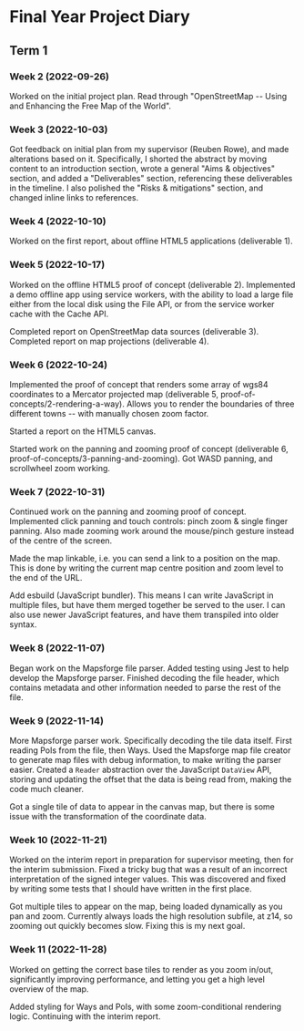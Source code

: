 # Final Year Project Diary

## Term 1

### Week 2 (2022-09-26)

Worked on the initial project plan. Read through "OpenStreetMap -- Using and Enhancing the Free Map of the World".

### Week 3 (2022-10-03)

Got feedback on initial plan from my supervisor (Reuben Rowe), and made alterations based on it. Specifically, I shorted the abstract by moving content to an introduction section, wrote a general "Aims & objectives" section, and added a "Deliverables" section, referencing these deliverables in the timeline. I also polished the "Risks & mitigations" section, and changed inline links to references.

### Week 4 (2022-10-10)

Worked on the first report, about offline HTML5 applications (deliverable 1).

### Week 5 (2022-10-17)

Worked on the offline HTML5 proof of concept (deliverable 2). Implemented a demo offline app using service workers, with the ability to load a large file either from the local disk using the File API, or from the service worker cache with the Cache API.

Completed report on OpenStreetMap data sources (deliverable 3). Completed report on map projections (deliverable 4).

### Week 6 (2022-10-24)

Implemented the proof of concept that renders some array of wgs84 coordinates to a Mercator projected map (deliverable 5, proof-of-concepts/2-rendering-a-way). Allows you to render the boundaries of three different towns -- with manually chosen zoom factor.

Started a report on the HTML5 canvas.

Started work on the panning and zooming proof of concept (deliverable 6, proof-of-concepts/3-panning-and-zooming). Got WASD panning, and scrollwheel zoom working.

### Week 7 (2022-10-31)

Continued work on the panning and zooming proof of concept. Implemented click panning and touch controls: pinch zoom & single finger panning. Also made zooming work around the mouse/pinch gesture instead of the centre of the screen.

Made the map linkable, i.e. you can send a link to a position on the map. This is done by writing the current map centre position and zoom level to the end of the URL.

Add esbuild (JavaScript bundler). This means I can write JavaScript in multiple files, but have them merged together be served to the user. I can also use newer JavaScript features, and have them transpiled into older syntax.

### Week 8 (2022-11-07)

Began work on the Mapsforge file parser. Added testing using Jest to help develop the Mapsforge parser. Finished decoding the file header, which contains metadata and other information needed to parse the rest of the file.

### Week 9 (2022-11-14)

More Mapsforge parser work. Specifically decoding the tile data itself. First reading PoIs from the file, then Ways. Used the Mapsforge map file creator to generate map files with debug information, to make writing the parser easier. Created a `Reader` abstraction over the JavaScript `DataView` API, storing and updating the offset that the data is being read from, making the code much cleaner.

Got a single tile of data to appear in the canvas map, but there is some issue with the transformation of the coordinate data.

### Week 10 (2022-11-21)

Worked on the interim report in preparation for supervisor meeting, then for the interim submission. Fixed a tricky bug that was a result of an incorrect interpretation of the signed integer values. This was discovered and fixed by writing some tests that I should have written in the first place.

Got multiple tiles to appear on the map, being loaded dynamically as you pan and zoom. Currently always loads the high resolution subfile, at z14, so zooming out quickly becomes slow. Fixing this is my next goal.

### Week 11 (2022-11-28)

Worked on getting the correct base tiles to render as you zoom in/out, significantly improving performance, and letting you get a high level overview of the map.

Added styling for Ways and PoIs, with some zoom-conditional rendering logic. Continuing with the interim report.
